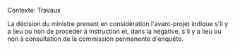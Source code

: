 Contexte: Travaux

La décision du ministre prenant en considération l'avant-projet indique s'il y a lieu ou non de procéder à instruction et, dans la négative, s'il y a lieu ou non à consultation de la commission permanente d'enquête.